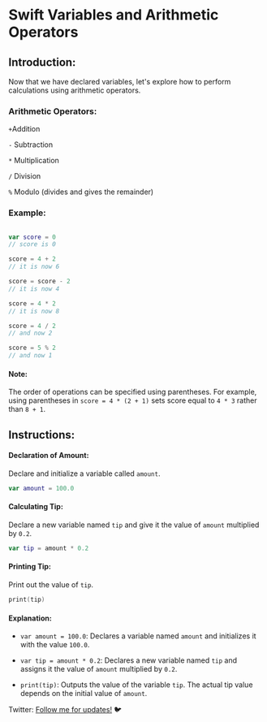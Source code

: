 # Swift Variables and Arithmetic Operators

## Introduction:

Now that we have declared variables, let's explore how to perform calculations using arithmetic operators.

### Arithmetic Operators:

`+`Addition

`-` Subtraction

`*` Multiplication

`/` Division

`%` Modulo (divides and gives the remainder)

### Example:

```swift

var score = 0
// score is 0

score = 4 + 2
// it is now 6

score = score - 2
// it is now 4

score = 4 * 2
// it is now 8

score = 4 / 2
// and now 2

score = 5 % 2
// and now 1
```

#### Note:

The order of operations can be specified using parentheses.
For example, using parentheses in `score = 4 * (2 + 1)` sets score equal to `4 * 3` rather than `8 + 1`.

## Instructions:

#### Declaration of Amount:

Declare and initialize a variable called `amount`.

```swift
var amount = 100.0
```

#### Calculating Tip:

Declare a new variable named `tip` and give it the value of `amount` multiplied by `0.2`.

```swift
var tip = amount * 0.2
```

#### Printing Tip:

Print out the value of `tip`.

```swift
print(tip)
```

#### Explanation:

- `var amount = 100.0`: Declares a variable named `amount` and initializes it with the value `100.0`.

- `var tip = amount * 0.2`: Declares a new variable named `tip` and assigns it the value of `amount` multiplied by `0.2`.

- `print(tip)`: Outputs the value of the variable `tip`. The actual tip value depends on the initial value of `amount`.

Twitter: [Follow me for updates!](https://twitter.com/bhushcodes) 🐦

